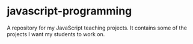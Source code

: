 # javascript-programming
A repository for my JavaScript teaching projects. It contains some of the projects I want my students to work on.
